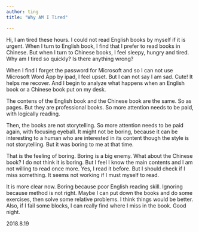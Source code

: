 ```yaml
---
author: ting
title: "Why AM I Tired"

---
```



Hi, I am tired these hours. I could not read English books by myself if it is urgent. When I turn to English book, I find that I prefer to read books in Chinese. But when I turn to Chinese books, I feel sleepy, hungry and tired. Why am I tired so quickly? Is there anything wrong?﻿

When I find I forget the password for Microsoft and so I can not use Microsoft Word App by ipad, I feel upset. But I can not say I am sad. Cute! It helps me recover. And I begin to analyze what happens when an English book or a Chinese book put on my desk.﻿

The contens of the English book and the Chinese book are the same. So as pages. But they are professional books. So more attention needs to be paid, with logically reading.﻿

Then, the books are not storytelling. So more attention needs to be paid again, with focusing eyeball. It might not be boring, because it can be interesting to a human who are interested in its content though the style is not storytelling. But it was boring to me at that time.﻿

That is the feeling of boring. Boring is a big enemy. What about the Chinese book? I do not think it is boring. But I feel I know the main contents and I am not willing to read once more. Yes, I read it before. But I should check if I miss something. It seems not working if I must myself to read.﻿

It is more clear now. Boring because poor English reading skill. Ignoring because method is not right. Maybe I can put down the books and do some exercises, then solve some relative problems. I think things would be better. Also, if I fail some blocks, I can really find where I miss in the book. Good night.﻿

2018.8.19